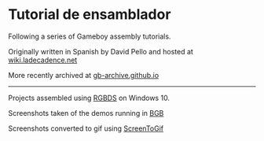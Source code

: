 # Tutorial de ensamblador
Following a series of Gameboy assembly tutorials.

Originally written in Spanish by David Pello and hosted at [wiki.ladecadence.net](http://wiki.ladecadence.net/doku.php?id=tutorial_de_ensamblador)

More recently archived at [gb-archive.github.io](https://gb-archive.github.io/salvage/tutorial_de_ensamblador/tutorial_de_ensamblador%20%5BLa%20decadence%5D.html)

---

Projects assembled using [RGBDS](https://github.com/rednex/rgbds) on Windows 10.

Screenshots taken of the demos running in [BGB](http://bgb.bircd.org/) 

Screenshots converted to gif using [ScreenToGif](https://www.screentogif.com/)
